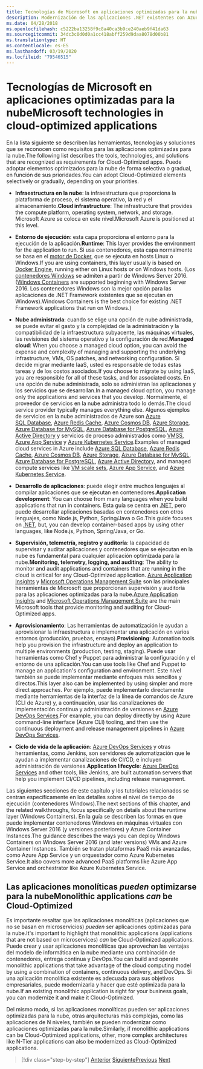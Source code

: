```yaml
---
title: Tecnologías de Microsoft en aplicaciones optimizadas para la nube
description: Modernización de las aplicaciones .NET existentes con Azure Clour y contenedores Windows | Tecnologías de Microsoft en aplicaciones optimizadas para la nube
ms.date: 04/28/2018
ms.openlocfilehash: c5222ba13258f9c8a40ca3b9ce240aeb9f41da63
ms.sourcegitcommit: 34dc3c0d0d0a1cc418abff259d9daa8078d00b81
ms.translationtype: HT
ms.contentlocale: es-ES
ms.lasthandoff: 03/19/2020
ms.locfileid: "79546515"
---
```

# <a name="microsoft-technologies-in-cloud-optimized-applications"></a><span data-ttu-id="d8241-103">Tecnologías de Microsoft en aplicaciones optimizadas para la nube</span><span class="sxs-lookup"><span data-stu-id="d8241-103">Microsoft technologies in cloud-optimized applications</span></span>

<span data-ttu-id="d8241-104">En la lista siguiente se describen las herramientas, tecnologías y soluciones que se reconocen como requisitos para las aplicaciones optimizadas para la nube.</span><span class="sxs-lookup"><span data-stu-id="d8241-104">The following list describes the tools, technologies, and solutions that are recognized as requirements for Cloud-Optimized apps.</span></span> <span data-ttu-id="d8241-105">Puede adoptar elementos optimizados para la nube de forma selectiva o gradual, en función de sus prioridades.</span><span class="sxs-lookup"><span data-stu-id="d8241-105">You can adopt Cloud-Optimized elements selectively or gradually, depending on your priorities.</span></span>

- <span data-ttu-id="d8241-106">**Infraestructura en la nube**: la infraestructura que proporciona la plataforma de proceso, el sistema operativo, la red y el almacenamiento.</span><span class="sxs-lookup"><span data-stu-id="d8241-106">**Cloud infrastructure**: The infrastructure that provides the compute platform, operating system, network, and storage.</span></span> <span data-ttu-id="d8241-107">Microsoft Azure se coloca en este nivel.</span><span class="sxs-lookup"><span data-stu-id="d8241-107">Microsoft Azure is positioned at this level.</span></span>

- <span data-ttu-id="d8241-108">**Entorno de ejecución**: esta capa proporciona el entorno para la ejecución de la aplicación.</span><span class="sxs-lookup"><span data-stu-id="d8241-108">**Runtime**: This layer provides the environment for the application to run.</span></span> <span data-ttu-id="d8241-109">Si usa contenedores, esta capa normalmente se basa en el [motor de Docker](https://docs.docker.com/engine/), que se ejecuta en hosts Linux o Windows.</span><span class="sxs-lookup"><span data-stu-id="d8241-109">If you are using containers, this layer usually is based on [Docker Engine](https://docs.docker.com/engine/), running either on Linux hosts or on Windows hosts.</span></span> <span data-ttu-id="d8241-110">(Los [contenedores Windows](https://docs.microsoft.com/virtualization/windowscontainers/about/) se admiten a partir de Windows Server 2016.</span><span class="sxs-lookup"><span data-stu-id="d8241-110">([Windows Containers](https://docs.microsoft.com/virtualization/windowscontainers/about/) are supported beginning with Windows Server 2016.</span></span> <span data-ttu-id="d8241-111">Los contenedores Windows son la mejor opción para las aplicaciones de .NET Framework existentes que se ejecutan en Windows).</span><span class="sxs-lookup"><span data-stu-id="d8241-111">Windows Containers is the best choice for existing .NET Framework applications that run on Windows.)</span></span>

- <span data-ttu-id="d8241-112">**Nube administrada**: cuando se elige una opción de nube administrada, se puede evitar el gasto y la complejidad de la administración y la compatibilidad de la infraestructura subyacente, las máquinas virtuales, las revisiones del sistema operativo y la configuración de red.</span><span class="sxs-lookup"><span data-stu-id="d8241-112">**Managed cloud**: When you choose a managed cloud option, you can avoid the expense and complexity of managing and supporting the underlying infrastructure, VMs, OS patches, and networking configuration.</span></span> <span data-ttu-id="d8241-113">Si decide migrar mediante IaaS, usted es responsable de todas estas tareas y de los costos asociados.</span><span class="sxs-lookup"><span data-stu-id="d8241-113">If you choose to migrate by using IaaS, you are responsible for all of these tasks, and for associated costs.</span></span> <span data-ttu-id="d8241-114">En una opción de nube administrada, solo se administran las aplicaciones y los servicios que se desarrollan.</span><span class="sxs-lookup"><span data-stu-id="d8241-114">In a managed cloud option, you manage only the applications and services that you develop.</span></span> <span data-ttu-id="d8241-115">Normalmente, el proveedor de servicios en la nube administra todo lo demás.</span><span class="sxs-lookup"><span data-stu-id="d8241-115">The cloud service provider typically manages everything else.</span></span> <span data-ttu-id="d8241-116">Algunos ejemplos de servicios en la nube administrados de Azure son [Azure SQL Database](https://azure.microsoft.com/services/sql-database), [Azure Redis Cache](https://azure.microsoft.com/services/cache/), [Azure Cosmos DB](https://azure.microsoft.com/services/cosmos-db/), [Azure Storage](https://azure.microsoft.com/services/storage/), [Azure Database for MySQL](https://azure.microsoft.com/services/mysql/), [Azure Database for PostgreSQL](https://azure.microsoft.com/services/postgresql/), [Azure Active Directory](https://azure.microsoft.com/services/active-directory/) y servicios de proceso administrados como [VMSS](https://azure.microsoft.com/services/virtual-machine-scale-sets/), [Azure App Service](https://azure.microsoft.com/services/app-service/) y [Azure Kubernetes Service](https://azure.microsoft.com/services/container-service/).</span><span class="sxs-lookup"><span data-stu-id="d8241-116">Examples of managed cloud services in Azure include [Azure SQL Database](https://azure.microsoft.com/services/sql-database), [Azure Redis Cache](https://azure.microsoft.com/services/cache/), [Azure Cosmos DB](https://azure.microsoft.com/services/cosmos-db/), [Azure Storage](https://azure.microsoft.com/services/storage/), [Azure Database for MySQL](https://azure.microsoft.com/services/mysql/), [Azure Database for PostgreSQL](https://azure.microsoft.com/services/postgresql/), [Azure Active Directory](https://azure.microsoft.com/services/active-directory/), and managed compute services like [VM scale sets](https://azure.microsoft.com/services/virtual-machine-scale-sets/), [Azure App Service](https://azure.microsoft.com/services/app-service/), and [Azure Kubernetes Service](https://azure.microsoft.com/services/container-service/).</span></span>

- <span data-ttu-id="d8241-117">**Desarrollo de aplicaciones**: puede elegir entre muchos lenguajes al compilar aplicaciones que se ejecutan en contenedores.</span><span class="sxs-lookup"><span data-stu-id="d8241-117">**Application development**: You can choose from many languages when you build applications that run in containers.</span></span> <span data-ttu-id="d8241-118">Esta guía se centra en [.NET](https://dotnet.microsoft.com), pero puede desarrollar aplicaciones basadas en contenedores con otros lenguajes, como Node.js, Python, Spring/Java o Go.</span><span class="sxs-lookup"><span data-stu-id="d8241-118">This guide focuses on [.NET](https://dotnet.microsoft.com), but, you can develop container-based apps by using other languages, like Node.js, Python, Spring/Java, or Go.</span></span>

- <span data-ttu-id="d8241-119">**Supervisión, telemetría, registro y auditoría**: la capacidad de supervisar y auditar aplicaciones y contenedores que se ejecutan en la nube es fundamental para cualquier aplicación optimizada para la nube.</span><span class="sxs-lookup"><span data-stu-id="d8241-119">**Monitoring, telemetry, logging, and auditing**: The ability to monitor and audit applications and containers that are running in the cloud is critical for any Cloud-Optimized application.</span></span> <span data-ttu-id="d8241-120">[Azure Application Insights](https://azure.microsoft.com/services/application-insights/) y [Microsoft Operations Management Suite](https://www.microsoft.com/cloud-platform/operations-management-suite) son las principales herramientas de Microsoft que proporcionan supervisión y auditoría para las aplicaciones optimizadas para la nube.</span><span class="sxs-lookup"><span data-stu-id="d8241-120">[Azure Application Insights](https://azure.microsoft.com/services/application-insights/) and [Microsoft Operations Management Suite](https://www.microsoft.com/cloud-platform/operations-management-suite) are the main Microsoft tools that provide monitoring and auditing for Cloud-Optimized apps.</span></span>

- <span data-ttu-id="d8241-121">**Aprovisionamiento**: Las herramientas de automatización le ayudan a aprovisionar la infraestructura e implementar una aplicación en varios entornos (producción, pruebas, ensayo).</span><span class="sxs-lookup"><span data-stu-id="d8241-121">**Provisioning**: Automation tools help you provision the infrastructure and deploy an application to multiple environments (production, testing, staging).</span></span> <span data-ttu-id="d8241-122">Puede usar herramientas como Chef y Puppet para administrar la configuración y el entorno de una aplicación.</span><span class="sxs-lookup"><span data-stu-id="d8241-122">You can use tools like Chef and Puppet to manage an application's configuration and environment.</span></span> <span data-ttu-id="d8241-123">Este nivel también se puede implementar mediante enfoques más sencillos y directos.</span><span class="sxs-lookup"><span data-stu-id="d8241-123">This layer also can be implemented by using simpler and more direct approaches.</span></span> <span data-ttu-id="d8241-124">Por ejemplo, puede implementarlo directamente mediante herramientas de la interfaz de la línea de comandos de Azure (CLI de Azure) y, a continuación, usar las canalizaciones de implementación continua y administración de versiones en [Azure DevOps Services](https://azure.microsoft.com/services/devops/).</span><span class="sxs-lookup"><span data-stu-id="d8241-124">For example, you can deploy directly by using Azure command-line interface (Azure CLI) tooling, and then use the continuous deployment and release management pipelines in [Azure DevOps Services](https://azure.microsoft.com/services/devops/).</span></span>

- <span data-ttu-id="d8241-125">**Ciclo de vida de la aplicación**: [Azure DevOps Services](https://azure.microsoft.com/services/devops/) y otras herramientas, como Jenkins, son servidores de automatización que le ayudan a implementar canalizaciones de CI/CD, e incluyen administración de versiones.</span><span class="sxs-lookup"><span data-stu-id="d8241-125">**Application lifecycle**: [Azure DevOps Services](https://azure.microsoft.com/services/devops/) and other tools, like Jenkins, are built automation servers that help you implement CI/CD pipelines, including release management.</span></span>

<span data-ttu-id="d8241-126">Las siguientes secciones de este capítulo y los tutoriales relacionados se centran específicamente en los detalles sobre el nivel de tiempo de ejecución (contenedores Windows).</span><span class="sxs-lookup"><span data-stu-id="d8241-126">The next sections of this chapter, and the related walkthroughs, focus specifically on details about the runtime layer (Windows Containers).</span></span> <span data-ttu-id="d8241-127">En la guía se describen las formas en que puede implementar contenedores Windows en máquinas virtuales con Windows Server 2016 (y versiones posteriores) y Azure Container Instances.</span><span class="sxs-lookup"><span data-stu-id="d8241-127">The guidance describes the ways you can deploy Windows Containers on Windows Server 2016 (and later versions) VMs and Azure Container Instances.</span></span> <span data-ttu-id="d8241-128">También se tratan plataformas PaaS más avanzadas, como Azure App Service y un orquestador como Azure Kubernetes Service.</span><span class="sxs-lookup"><span data-stu-id="d8241-128">It also covers more advanced PaaS platforms like Azure App Service and orchestrator like Azure Kubernetes Service.</span></span>

## <a name="monolithic-applications-can-be-cloud-optimized"></a><span data-ttu-id="d8241-129">Las aplicaciones monolíticas *pueden* optimizarse para la nube</span><span class="sxs-lookup"><span data-stu-id="d8241-129">Monolithic applications *can* be Cloud-Optimized</span></span>

<span data-ttu-id="d8241-130">Es importante resaltar que las aplicaciones monolíticas (aplicaciones que no se basan en microservicios) *pueden* ser aplicaciones optimizadas para la nube.</span><span class="sxs-lookup"><span data-stu-id="d8241-130">It's important to highlight that monolithic applications (applications that are not based on microservices) *can* be Cloud-Optimized applications.</span></span> <span data-ttu-id="d8241-131">Puede crear y usar aplicaciones monolíticas que aprovechan las ventajas del modelo de informática en la nube mediante una combinación de contenedores, entrega continua y DevOps.</span><span class="sxs-lookup"><span data-stu-id="d8241-131">You can build and operate monolithic applications that take advantage of the cloud computing model by using a combination of containers, continuous delivery, and DevOps.</span></span> <span data-ttu-id="d8241-132">Si una aplicación monolítica existente es adecuada para sus objetivos empresariales, puede modernizarla y hacer que esté optimizada para la nube.</span><span class="sxs-lookup"><span data-stu-id="d8241-132">If an existing monolithic application is right for your business goals, you can modernize it and make it Cloud-Optimized.</span></span>

<span data-ttu-id="d8241-133">Del mismo modo, si las aplicaciones monolíticas pueden ser aplicaciones optimizadas para la nube, otras arquitecturas más complejas, como las aplicaciones de N niveles, también se pueden modernizar como aplicaciones optimizadas para la nube.</span><span class="sxs-lookup"><span data-stu-id="d8241-133">Similarly, if monolithic applications can be Cloud-Optimized applications, other, more complex architectures like N-Tier applications can also be modernized as Cloud-Optimized applications.</span></span>

>[!div class="step-by-step"]
><span data-ttu-id="d8241-134">[Anterior](reasons-to-modernize-existing-net-apps-to-cloud-optimized-applications.md)
>[Siguiente](what-about-cloud-native-applications.md)</span><span class="sxs-lookup"><span data-stu-id="d8241-134">[Previous](reasons-to-modernize-existing-net-apps-to-cloud-optimized-applications.md)
[Next](what-about-cloud-native-applications.md)</span></span>
